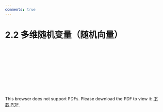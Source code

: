 ```yaml
---
comments: true
---
```

# 2.2 多维随机变量（随机向量）

<object data="https://eanyang7.github.io/Probability-and-Statistics/assets/2/2.2.pdf" type="application/pdf" width="700px" height="700px">
    <embed src="https://eanyang7.github.io/Probability-and-Statistics/assets/2/2.2.pdf">
        <p>This browser does not support PDFs. Please download the PDF to view it: <a href="https://eanyang7.github.io/Probability-and-Statistics/assets/2/2.2.pdf">下载 PDF</a>.</p>
    </embed>
</object>
